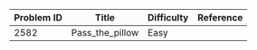 | Problem ID | Title | Difficulty | Reference
| --- | --- | --- | ---
| 2582 | Pass_the_pillow | Easy | 
